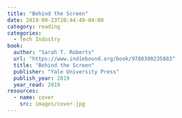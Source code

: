 ```yaml
---
title: "Behind the Screen"
date: 2019-09-23T20:44:49-04:00
category: reading
categories:
  - Tech Industry
book:
  author: "Sarah T. Roberts"
  url: "https://www.indiebound.org/book/9780300235883"
  title: "Behind the Screen"
  publisher: "Yale University Press"
  publish_year: 2019
  year_read: 2019
resources:
  - name: cover
    src: images/cover.jpg
---
```


